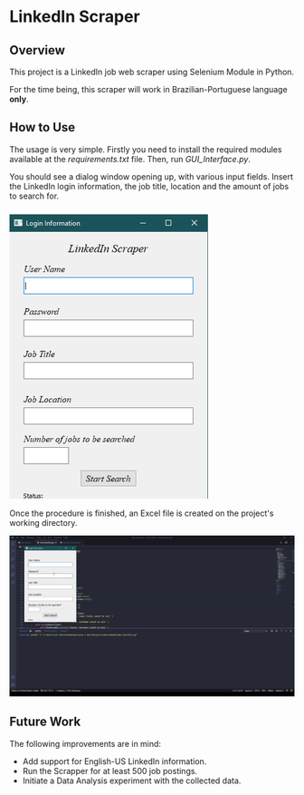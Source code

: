 # LinkedIn Scraper
 
## Overview

This project is a LinkedIn job web scraper using Selenium Module in Python.

For the time being, this scraper will work in Brazilian-Portuguese language **only**.     

## How to Use

The usage is very simple. Firstly you need to install the required modules available at the _*requirements.txt*_ file. Then, run _*GUI_Interface.py*_.

You should see a dialog window opening up, with various input fields. Insert the LinkedIn login information, the job title, location and the amount of jobs to search for.

![Template Image](gui_sample.png)

Once the procedure is finished, an Excel file is created on the project's working directory.

![](result.gif)

## Future Work

The following improvements are in mind:

- Add support for English-US LinkedIn information.
- Run the Scrapper for at least 500 job postings. 
- Initiate a Data Analysis experiment with the collected data.
